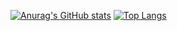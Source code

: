 [![Anurag's GitHub stats](https://github-readme-stats.vercel.app/api?username=efojug&count_private=true&show_icons=true&theme=vue)](https://github.com/anuraghazra/github-readme-stats)
[![Top Langs](https://github-readme-stats.vercel.app/api/top-langs/?username=efojug)](https://github.com/anuraghazra/github-readme-stats)
